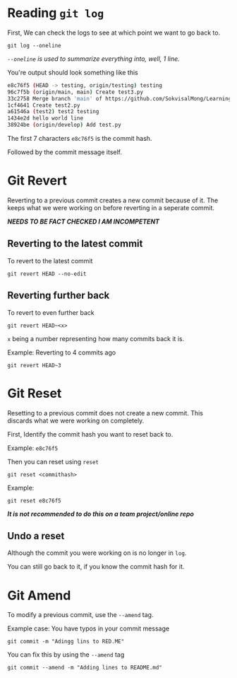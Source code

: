 # Reading `git log`

First, We can check the logs to see at which point we want to go back to.

`git log --oneline`

_`--oneline` is used to summarize everything into, well, 1 line._

You're output should look something like this

```bash
e8c76f5 (HEAD -> testing, origin/testing) testing
96c7f5b (origin/main, main) Create test3.py
33c2758 Merge branch 'main' of https://github.com/SokvisalMong/LearningGit
1cf4641 Create test2.py
a61546a (test2) test2 testing
1434e2d hello world line
38924be (origin/develop) Add test.py
```

The first 7 characters `e8c76f5` is the commit hash.

Followed by the commit message itself.

# Git Revert

Reverting to a previous commit creates a new commit because of it. The keeps what we were working on before reverting in a seperate commit.

***NEEDS TO BE FACT CHECKED I AM INCOMPETENT***

## Reverting to the latest commit

To revert to the latest commit

`git revert HEAD --no-edit`

## Reverting further back

To revert to even further back

`git revert HEAD~<x>`

`x` being a number representing how many commits back it is.

Example: Reverting to 4 commits ago

`git revert HEAD~3`

# Git Reset

Resetting to a previous commit does not create a new commit. This discards what we were working on completely.

First, Identify the commit hash you want to reset back to.

Example: `e8c76f5`

Then you can reset using `reset`

`git reset <commithash>`

Example:

`git reset e8c76f5`

***It is not recommended to do this on a team project/online repo***

## Undo a reset

Although the commit you were working on is no longer in `log`.

You can still go back to it, if you know the commit hash for it.

# Git Amend

To modify a previous commit, use the `--amend` tag.

Example case: You have typos in your commit message

`git commit -m "Adingg lins to RED.ME"`

You can fix this by using the `--amend` tag

`git commit --amend -m "Adding lines to README.md"`